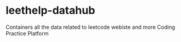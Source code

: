 # leethelp-datahub
Containers all the data related to leetcode webiste and more Coding Practice Platform
